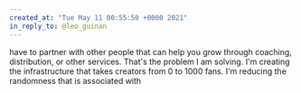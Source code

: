 ```yaml
---
created_at: "Tue May 11 00:55:50 +0000 2021"
in_reply_to: @leo_guinan
---
```


have to partner with other people that can help you grow through coaching, distribution, or other services. That's the problem I am solving. I'm creating the infrastructure that takes creators from 0 to 1000 fans. I'm reducing the randomness that is associated with